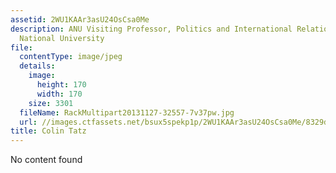 ```yaml
---
assetid: 2WU1KAAr3asU24OsCsa0Me
description: ANU Visiting Professor, Politics and International Relations, Australian
  National University
file:
  contentType: image/jpeg
  details:
    image:
      height: 170
      width: 170
    size: 3301
  fileName: RackMultipart20131127-32557-7v37pw.jpg
  url: //images.ctfassets.net/bsux5spekp1p/2WU1KAAr3asU24OsCsa0Me/8329d769530d8a54e9afaf857923e419/RackMultipart20131127-32557-7v37pw.jpg
title: Colin Tatz
---
```

No content found